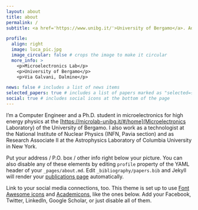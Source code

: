```yaml
---
layout: about
title: about
permalink: /
subtitle: <a href='https://www.unibg.it/'>University of Bergamo</a>. Address. Contacts. Moto. Etc.

profile:
  align: right
  image: luca_pic.jpg
  image_circular: false # crops the image to make it circular
  more_info: >
    <p>Microelectronics Lab</p>
    <p>University of Bergamo</p>
    <p>Via Galvani, Dalmine</p>

news: false # includes a list of news items
selected_papers: true # includes a list of papers marked as "selected={true}"
social: true # includes social icons at the bottom of the page
---
```


I’m a Computer Engineer and a Ph.D. student in microelectronics for high energy physics at the [https://microlab-unibg.it/#/home](Microelectronics Laboratory) of the University of Bergamo. I also work as a technologist at the National Institute of Nuclear Physics (INFN, Pavia section) and as Research Associate II at the Astrophysics Laboratory of Columbia University in New York.

Put your address / P.O. box / other info right below your picture. You can also disable any of these elements by editing `profile` property of the YAML header of your `_pages/about.md`. Edit `_bibliography/papers.bib` and Jekyll will render your [publications page](/al-folio/publications/) automatically.

Link to your social media connections, too. This theme is set up to use [Font Awesome icons](https://fontawesome.com/) and [Academicons](https://jpswalsh.github.io/academicons/), like the ones below. Add your Facebook, Twitter, LinkedIn, Google Scholar, or just disable all of them.
